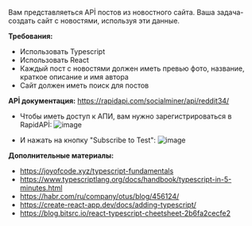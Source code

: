 Вам представляеться APİ постов из новостного сайта. Ваша задача- создать сайт с новостями, используя эти данные. 
 
 
 
**Требования:**
- Использовать Typescript
- Использовать React
- Каждый пост с новостями должен иметь превью фото, название, краткое описание и имя автора
- Сайт должен иметь поиск для постов 
 
 
 
**APİ документация:**
https://rapidapi.com/socialminer/api/reddit34/ 
 
- Чтобы иметь доступ к АПИ, вам нужно зарегистрироваться в RapidAPİ:
![image](https://user-images.githubusercontent.com/55394442/199151552-f3b6c12d-527f-4d62-9786-473e8bafc17c.png)

- И нажать на кнопку "Subscribe to Test":
 ![image](https://user-images.githubusercontent.com/55394442/199150852-4aa9895d-c045-4871-b7e2-5b0158089b5b.png)
 
 
 **Дополнительные материалы:**
 - https://joyofcode.xyz/typescript-fundamentals
 - https://www.typescriptlang.org/docs/handbook/typescript-in-5-minutes.html
 - https://habr.com/ru/company/otus/blog/456124/
 - https://create-react-app.dev/docs/adding-typescript/
 - https://blog.bitsrc.io/react-typescript-cheetsheet-2b6fa2cecfe2



 


